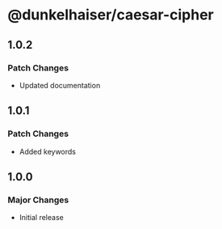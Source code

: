 # @dunkelhaiser/caesar-cipher

## 1.0.2

### Patch Changes

- Updated documentation

## 1.0.1

### Patch Changes

- Added keywords

## 1.0.0

### Major Changes

- Initial release
